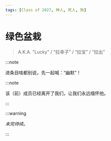 ```yaml
---
tags: [Class of 2027, 神人, 死人, 狗]
---
```


# 绿色盆栽

> A.K.A. "Lucky" / “拉幸子” / “拉宝” / “拉出”

:::note

进条目啥都别说，先一起喊：“幽默”！

:::note

该（前）成员已经离开了我们，让我们永远缅怀他。

:::

:::warning

_未完待续_。

:::

